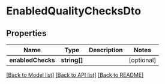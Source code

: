 # EnabledQualityChecksDto

## Properties
Name | Type | Description | Notes
------------ | ------------- | ------------- | -------------
**enabledChecks** | **string[]** |  | [optional] 

[[Back to Model list]](../README.md#documentation-for-models) [[Back to API list]](../README.md#documentation-for-api-endpoints) [[Back to README]](../README.md)


